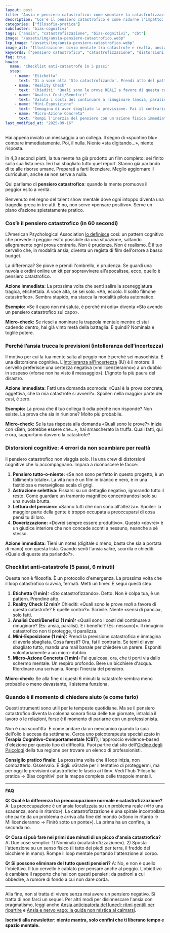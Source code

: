 ```yaml
---
layout: post
title: "Ansia e pensiero catastrofico: come smontare la catastrofizzazione (senza favole)"
description: "Cos'è il pensiero catastrofico e come ridurne l'impatto: definizione APA, intolleranza dell'incertezza e checklist anti-catastrofe in 5 passi."
categories: ["filosofia-pratica"]
subcluster: "bias-cognitivi"
tags: ["ansia", "catastrofizzazione", "bias-cognitivi", "cbt"]
image: "/assets/img/ansia-pensiero-catastrofico.webp"
lcp_image: "/assets/img/ansia-pensiero-catastrofico.webp"
image_alt: "Illustrazione: bivio mentale tra catastrofe e realtà, ansia e distorsioni cognitive"
keywords: ["pensiero catastrofico", "catastrofizzazione", "distorsioni cognitive", "intolleranza dell’incertezza"]
faq: true
howto:
  name: "Checklist anti-catastrofe in 5 passi"
  step:
    - name: "Etichetta"
      text: "Dì a voce alta 'Sto catastrofizando'. Prendi atto del pattern senza giudizio."
    - name: "Reality Check"
      text: "Chiediti: 'Quali sono le prove REALI a favore di questa catastrofe? E quelle contro?' Scrivile."
    - name: "Analisi Costi/Benefici"
      text: "Valuta i costi del continuare a rimuginare (ansia, paralisi) contro i benefici (zero)."
    - name: "Mini-Esposizione"
      text: "Immagina di aver sbagliato la previsione. Fai il contrario: esponiti a un micro-dubbio."
    - name: "Micro-Azione Concreta"
      text: "Rompi l'inerzia del pensiero con un'azione fisica immediata: un respiro, bere acqua, riordinare."
last_modified_at: "2025-09-16"
---
```


Hai appena inviato un messaggio a un collega. Il segno di «spuntino blu» compare immediatamente. Poi, il nulla. Niente «sta digitando…», niente risposta.

In 4,3 secondi piatti, la tua mente ha già prodotto un film completo: sei finito sulla sua lista nera. Ieri hai sbagliato tutto quel report. Stanno già parlando di te alle risorse umane. Preparati a farti licenziare. Meglio aggiornare il curriculum, anche se non serve a nulla.

Qui parliamo di **pensiero catastrofico**: quando la mente promuove il peggior esito a verità.

Benvenuto nel regno del talent show mentale dove ogni intoppo diventa una tragedia greca in tre atti. E no, non serve «pensare positivo». Serve un piano d'azione spietatamente pratico.

### Cos’è il pensiero catastrofico (in 60 secondi)

L’American Psychological Association [lo definisce](https://dictionary.apa.org/catastrophize) così: un pattern cognitivo che prevede il peggior esito possibile da una situazione, saltando allegramente ogni prova contraria. Non è prudenza. Non è realismo. È il tuo cervello che, in modalità ansia, diventa un regista di film dell'orrore a basso budget.

La differenza? Se piove e prendi l'ombrello, è prudenza. Se guardi una nuvola e ordini online un kit per sopravvivere all'apocalisse, ecco, quello è pensiero catastrofico.

**Azione immediata:** La prossima volta che senti salire la sceneggiatura tragica, etichettala. A voce alta, se sei solo. «Ah, eccolo. Il solito filmone catastrofico». Sembra stupido, ma stacca la modalità pilota automatico.

**Esempio:** «Se il capo non mi saluta, è perché mi odia» diventa «Sto avendo un pensiero catastrofico sul capo».

**Micro-check:** Se riesci a nominare la trappola mentale mentre ci stai cadendo dentro, hai già vinto metà della battaglia. E quindi? Nominala e toglile potere.

### Perché l’ansia trucca le previsioni (intolleranza dell’incertezza)

Il motivo per cui la tua mente salta al peggio non è perché sei masochista. È una distorsione cognitiva. L'[Intolleranza all'Incertezza](https://www.apa.org/pubs/journals/releases/abn-1001-46.pdf) (IU) è il motore: il cervello preferisce una certezza negativa («mi licenzieranno») a un dubbio in sospeso («forse non ha visto il messaggio»). L'ignoto fa più paura del disastro.

**Azione immediata:** Fatti una domanda scomoda: «Qual è la prova concreta, oggettiva, che la mia catastrofe si avveri?». Spoiler: nella maggior parte dei casi, è zero.

**Esempio:** La prova che il tuo collega ti odia perché non risponde? Non esiste. La prova che sia in riunione? Molto più probabile.

**Micro-check:** Se la tua risposta alla domanda «Quali sono le prove?» inizia con «Beh, potrebbe essere che…», hai smascherato la truffa. Quali fatti, qui e ora, supportano davvero la catastrofe?

### Distorsioni cognitive: 4 errori da non scambiare per realtà

Il pensiero catastrofico non viaggia solo. Ha una crew di distorsioni cognitive che lo accompagnano. Impara a riconoscere le facce:

1.  **Pensiero tutto-o-niente:** «Se non sono perfetto in questo progetto, è un fallimento totale». La vita non è un film in bianco e nero, è in una fastidiosa e meravigliosa scala di grigi.
2.  **Astrazione selettiva:** Fissarsi su un dettaglio negativo, ignorando tutto il resto. Come guardare un tramonto magnifico concentrandosi solo su una nuvola brutta.
3.  **Lettura del pensiero:** «Sanno tutti che non sono all'altezza». Spoiler: la maggior parte della gente è troppo occupata a preoccuparsi di cosa pensi tu di loro.
4.  **Doverizzazione:** «Dovrei sempre essere produttivo». Questo «dovrei» è un giudice interiore che non concede sconti a nessuno, neanche a sé stesso.

**Azione immediata:** Tieni un notes (digitale o meno, basta che sia a portata di mano) con questa lista. Quando senti l'ansia salire, scorrila e chiediti: «Quale di queste sta parlando?».

### Checklist anti-catastrofe (5 passi, 6 minuti)

Questa non è filosofia. È un protocollo d'emergenza. La prossima volta che il loop catastrofico si avvia, fermati. Metti un timer. E segui questi step.

1.  **Etichetta (1 min):** «Sto catastrofizzando». Detto. Non è colpa tua, è un pattern. Prendine atto.
2.  **Reality Check (2 min):** Chiediti: «Quali sono le prove *reali* a favore di questa catastrofe? E quelle contro?». Scrivile. Niente «sensi di pancia», solo fatti.
3.  **Analisi Costi/Benefici (1 min):** «Quali sono i costi del continuare a rimuginare? (Es: ansia, paralisi). E i benefici? (Es: nessuno)». Il rimuginio catastrofico non ti protegge, ti paralizza.
4.  **Mini-Esposizione (1 min):** Prendi la previsione catastrofica e immagina di averla sbagliata. Cosa faresti? Ora, fai il contrario. Se temi di aver sbagliato tutto, manda una mail banale per chiedere un parere. Esponiti volontariamente a un micro-dubbio.
5.  **Micro-Azione Concreta (1 min):** Fai qualcosa, ora, che ti porti via dallo schermo mentale. Un respiro profondo. Bere un bicchiere d'acqua. Riordinare una scrivania. Rompi l'inerzia del pensiero.

**Micro-check:** Se alla fine di questi 6 minuti la catastrofe sembra meno probabile o meno devastante, il sistema funziona.

### Quando è il momento di chiedere aiuto (e come farlo)

Questi strumenti sono utili per le tempeste quotidiane. Ma se il pensiero catastrofico diventa la colonna sonora fissa delle tue giornate, intralcia il lavoro o le relazioni, forse è il momento di parlarne con un professionista.

Non è una sconfitta. È come andare da un meccanico quando la spia dell'olio è accesa da settimane. Cerca uno psicoterapeuta specializzato in **Terapia Cognitivo-Comportamentale (CBT)**, l'approccio evidence-based d'elezione per questo tipo di difficoltà. Puoi partire dal sito dell'[Ordine degli Psicologi](https://www.psy.it/) della tua regione per trovare un elenco di professionisti.

**Consiglio pratico finale:** La prossima volta che il loop inizia, non combatterlo. Osservalo. E digli: «Grazie per il tentativo di proteggermi, ma per oggi le previsioni catastrofiche le lascio ai film». Vedi l'hub ‘Filosofia pratica → Bias cognitivi’ per la mappa completa delle trappole mentali.

---

**FAQ**

**Q: Qual è la differenza tra preoccupazione normale e catastrofizzazione?**
A: La preoccupazione è un'ansia focalizzata su un problema reale («Ho una scadenza, sono in ritardo»). La catastrofizzazione è una spirale incontrollata che parte da un problema e arriva alla fine del mondo («Sono in ritardo → Mi licenzieranno → Finirò sotto un ponte»). La prima ha un confine, la seconda no.

**Q: Cosa si può fare nei primi due minuti di un picco d'ansia catastrofica?**
A: Due cose semplici: 1) Nominala («catastrofizzazione»). 2) Sposta l'attenzione su un senso fisico (il tatto dei piedi per terra, il freddo del bicchiere in mano). Rompe il loop mentale portando l'attenzione al corpo.

**Q: Si possono eliminare del tutto questi pensieri?**
A: No, e non è quello l'obiettivo. Il tuo cervello è cablato per pensare anche al peggio. L'obiettivo è cambiare il rapporto che hai con questi pensieri: da padroni a cui obbedire, a rumore di fondo a cui non dare corda.

---

Alla fine, non si tratta di vivere senza mai avere un pensiero negativo. Si tratta di non farci un sequel. Per altri modi per disinnescare l'ansia con pragmatismo, leggi anche [Ansia anticipatoria del lunedì: ritmi gentili per ripartire](https://messymind.it/ritmi-gentili) e [Ansia e nervo vago: la guida non mistica al calmarsi](https://messymind.it/vipassana-urbana).

**Iscriviti alla newsletter: niente mantra, solo confini che ti liberano tempo e spazio mentale.**